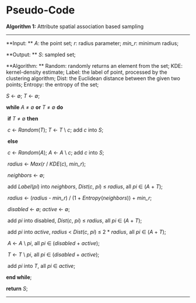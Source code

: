# Pseudo-Code



**Algorithm 1:** Attribute spatial association based sampling

---

**Input: **			_A_: the point set; _r_: radius parameter; _min\_r_: minimum radius;

**Output: **		_S_: sampled set;

**Algorithm: **   Random: randomly returns an element from the set; KDE: kernel-density estimate; Label: the label of point, processed by the clustering algorithm; Dist: the Euclidean distance between the given two points; Entropy: the entropy of the set;

_S_ ← ∅; _T_ ← ∅;

**while** _A_ ≠ ∅ **or** _T_ ≠ ∅ **do**

​	**if** _T_ ≠ ∅ **then** 

​		_c_ ← _Random_(_T_); _T_ ← _T_ \ _c_; add _c_ into _S_;

​	**else**

​		_c_ ← _Random_(_A_); _A_ ← _A_ \ _c_; add _c_ into _S_;

​	_radius_ ← _Max_(_r_ / _KDE_(_c_), _min\_r_);

​	_neighbors_ ← ∅;

​	add _Label_(_pi_) into _neighbors_, _Dist_(_c_, _pi_) ≤ _radius_, all _pi_ ∈ (_A_ + _T_);

​	_radius_ ← (_radius_ - _min\_r_) / (1 + _Entropy_(_neighbors_)) + _min\_r_;

​	_disabled_ ← ∅; _active_ ← ∅;

​	add _pi_ into disabled, _Dist_(_c_, _pi_) ≤ _radius_, all _pi_ ∈ (_A_ + _T_);

​	add _pi_ into _active_,  _radius_ < _Dist_(_c_, _pi_) ≤ 2 * _radius_, all _pi_ ∈ (_A_ + _T_);

​	_A_ ← _A_ \ _pi_, all _pi_ ∈ (_disabled_ + _active_);

​	_T_ ← _T_ \ _pi_, all _pi_ ∈ (_disabled_ + _active_);

​	add _pi_ into _T_, all _pi_ ∈ _active_;

**end while**;

**return** _S_;

---



​		

​		

​		